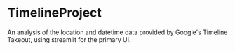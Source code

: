 # TimelineProject
An analysis of the location and datetime data provided by Google's Timeline Takeout, using streamlit for the primary UI.
